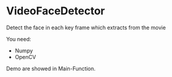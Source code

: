 # VideoFaceDetector
Detect the face in each key frame which extracts from the movie

You need:
- Numpy
- OpenCV

Demo are showed in Main-Function.
